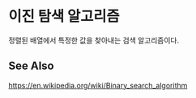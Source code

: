 # 이진 탐색 알고리즘
정렬된 배열에서 특정한 값을 찾아내는 검색 알고리즘이다. 

## See Also

https://en.wikipedia.org/wiki/Binary_search_algorithm
